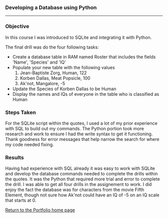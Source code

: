 ### Developing a Database using Python
*** 

### Objective

In this course I was introduced to SQLite and integrating it with Python.

The final drill was do the four following tasks:
* Create a database table in RAM named Roster that includes the fields 'Name', 'Species' and 'IQ'
* Populate your new table with the following values
  1. Jean-Baptiste Zorg, Human, 122
  2. Korben Dallas, Meat Popsicle, 100
  3. Ak'not, Mangalore, \-5
* Update the Species of Korben Dallas to be Human
* Display the names and IQs of everyone in the table who is classified as Human

### Steps Taken

For the SQLite script within the quotes, I used a lot of my prior experience with SQL to build out my commands. The Python portion took more research and work to ensure I had the write syntax to get it functioning. Thank goodness for error messages that help narrow the search for where my code needed fixing.

### Results

Having had experience with SQL already it was easy to work with SQLite and develop the database commands needed to complete the drills within the quotes. It was the Python that required more trial and error to complete the drill. I was able to get all four drills in the assignement to work. I did enjoy the fact the database was for characters from the movie Fifth Element, though not sure how Ak'not could have an IQ of -5 on an IQ scale that starts at 0.

[Return to the Portfolio home page](https://github.com/mrmichaelgallen/Portfolio-for-MichaelAllen/)

